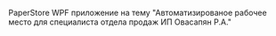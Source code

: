PaperStore
WPF приложение на тему "Автоматизированое рабочее место для специалиста отдела продаж ИП Овасапян Р.А."
